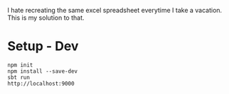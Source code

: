 I hate recreating the same excel spreadsheet everytime I take a vacation. This is my solution to that.

# Setup - Dev
```
npm init
npm install --save-dev
sbt run
http://localhost:9000
```
